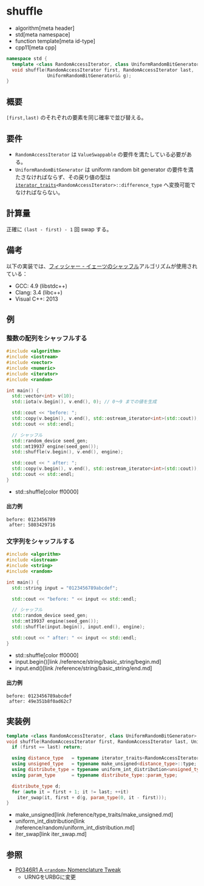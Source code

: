 # shuffle
* algorithm[meta header]
* std[meta namespace]
* function template[meta id-type]
* cpp11[meta cpp]


```cpp
namespace std {
  template <class RandomAccessIterator, class UniformRandomBitGenerator>
  void shuffle(RandomAccessIterator first, RandomAccessIterator last,
               UniformRandomBitGenerator&& g);
}
```

## 概要
`[first,last)` のそれぞれの要素を同じ確率で並び替える。


## 要件
- `RandomAccessIterator` は `ValueSwappable` の要件を満たしている必要がある。
- `UniformRandomBitGenerator` は uniform random bit generator の要件を満たさなければならず、その戻り値の型は [`iterator_traits`](/reference/iterator/iterator_traits.md)`<RandomAccessIterator>::difference_type` へ変換可能でなければならない。


## 計算量
正確に `(last - first) - 1` 回 swap する。


## 備考
以下の実装では、[フィッシャー - イェーツのシャッフル](https://ja.wikipedia.org/wiki/%E3%83%95%E3%82%A3%E3%83%83%E3%82%B7%E3%83%A3%E3%83%BC_-_%E3%82%A4%E3%82%A7%E3%83%BC%E3%83%84%E3%81%AE%E3%82%B7%E3%83%A3%E3%83%83%E3%83%95%E3%83%AB)アルゴリズムが使用されている：

- GCC: 4.9 (libstdc++)
- Clang: 3.4 (libc++)
- Visual C++: 2013


## 例
### 整数の配列をシャッフルする
```cpp example
#include <algorithm>
#include <iostream>
#include <vector>
#include <numeric>
#include <iterator>
#include <random>

int main() {
  std::vector<int> v(10);
  std::iota(v.begin(), v.end(), 0); // 0～9 までの値を生成

  std::cout << "before: ";
  std::copy(v.begin(), v.end(), std::ostream_iterator<int>(std::cout));
  std::cout << std::endl;

  // シャッフル
  std::random_device seed_gen;
  std::mt19937 engine(seed_gen());
  std::shuffle(v.begin(), v.end(), engine);

  std::cout << " after: ";
  std::copy(v.begin(), v.end(), std::ostream_iterator<int>(std::cout));
  std::cout << std::endl;
}
```
* std::shuffle[color ff0000]

#### 出力例
```
before: 0123456789
 after: 5803429716
```

### 文字列をシャッフルする
```cpp example
#include <algorithm>
#include <iostream>
#include <string>
#include <random>

int main() {
  std::string input = "0123456789abcdef";

  std::cout << "before: " << input << std::endl;

  // シャッフル
  std::random_device seed_gen;
  std::mt19937 engine(seed_gen());
  std::shuffle(input.begin(), input.end(), engine);

  std::cout << " after: " << input << std::endl;
}
```
* std::shuffle[color ff0000]
* input.begin()[link /reference/string/basic_string/begin.md]
* input.end()[link /reference/string/basic_string/end.md]

#### 出力例
```
before: 0123456789abcdef
 after: 49e351b8f0ad62c7
```

## 実装例
```cpp
template <class RandomAccessIterator, class UniformRandomBitGenerator>
void shuffle(RandomAccessIterator first, RandomAccessIterator last, UniformRandomBitGenerator&& g) {
  if (first == last) return;

  using distance_type   = typename iterator_traits<RandomAccessIterator>::difference_type;
  using unsigned_type   = typename make_unsigned<distance_type>::type;
  using distribute_type = typename uniform_int_distribution<unsigned_type>;
  using param_type      = typename distribute_type::param_type;

  distribute_type d;
  for (auto it = first + 1; it != last; ++it)
    iter_swap(it, first + d(g, param_type(0, it - first)));
}
```
* make_unsigned[link /reference/type_traits/make_unsigned.md]
* uniform_int_distribution[link /reference/random/uniform_int_distribution.md]
* iter_swap[link iter_swap.md]


## 参照
- [P0346R1 A `<random>` Nomenclature Tweak](http://www.open-std.org/jtc1/sc22/wg21/docs/papers/2016/p0346r1.pdf)
    - URNGをURBGに変更
